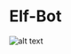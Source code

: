 # Elf-Bot
![alt text](https://www.google.com/url?sa=i&url=https%3A%2F%2Farcherhotel.com%2Fblog%2Felf-on-the-shelf%2F&psig=AOvVaw2wdXR2TDQJTfR7RpLOg3ij&ust=1636821915666000&source=images&cd=vfe&ved=0CAgQjRxqFwoTCPDFuIajk_QCFQAAAAAdAAAAABAE)
